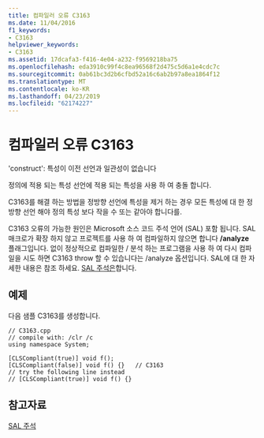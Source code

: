 ```yaml
---
title: 컴파일러 오류 C3163
ms.date: 11/04/2016
f1_keywords:
- C3163
helpviewer_keywords:
- C3163
ms.assetid: 17dcafa3-f416-4e04-a232-f9569218ba75
ms.openlocfilehash: eda3910c99f4c8ea96568f2d475c5d6a1e4cdc7c
ms.sourcegitcommit: 0ab61bc3d2b6cfbd52a16c6ab2b97a8ea1864f12
ms.translationtype: MT
ms.contentlocale: ko-KR
ms.lasthandoff: 04/23/2019
ms.locfileid: "62174227"
---
```

# <a name="compiler-error-c3163"></a>컴파일러 오류 C3163

'construct': 특성이 이전 선언과 일관성이 없습니다

정의에 적용 되는 특성 선언에 적용 되는 특성을 사용 하 여 충돌 합니다.

C3163를 해결 하는 방법을 정방향 선언에 특성을 제거 하는 경우 모든 특성에 대 한 정방향 선언 해야 정의 특성 보다 작을 수 또는 같아야 합니다를.

C3163 오류의 가능한 원인은 Microsoft 소스 코드 주석 언어 (SAL) 포함 됩니다. SAL 매크로가 확장 하지 않고 프로젝트를 사용 하 여 컴파일하지 않으면 합니다 **/analyze** 플래그입니다. 없이 정상적으로 컴파일한 / 분석 하는 프로그램을 사용 하 여 다시 컴파일을 시도 하면 C3163 throw 할 수 있습니다는 /analyze 옵션입니다. SAL에 대 한 자세한 내용은 참조 하세요. [SAL 주석은](../../c-runtime-library/sal-annotations.md)합니다.

## <a name="example"></a>예제

다음 샘플 C3163를 생성합니다.

```
// C3163.cpp
// compile with: /clr /c
using namespace System;

[CLSCompliant(true)] void f();
[CLSCompliant(false)] void f() {}   // C3163
// try the following line instead
// [CLSCompliant(true)] void f() {}
```

## <a name="see-also"></a>참고자료

[SAL 주석](../../c-runtime-library/sal-annotations.md)